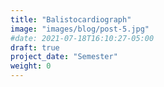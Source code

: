 ```yaml
---
title: "Balistocardiograph"
image: "images/blog/post-5.jpg"
#date: 2021-07-18T16:10:27-05:00
draft: true
project_date: "Semester"
weight: 0
---
```


